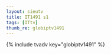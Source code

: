 ```yaml
--- 
layout: sieutv
title: IT1491 s1
tags: [ITtv]
thumb_re: globiptv1491
---
```

{% include tvadv key="globiptv1491" %} 
